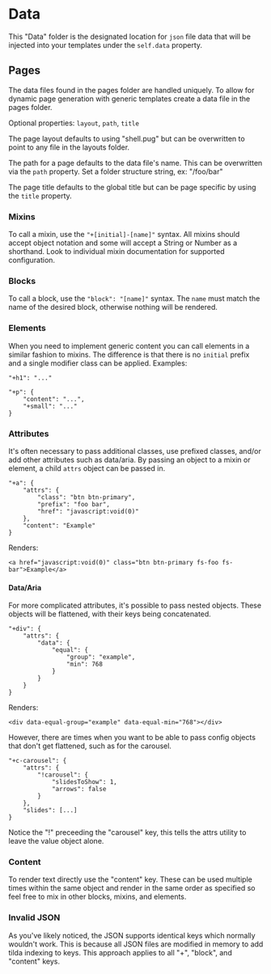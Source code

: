 # Data

This "Data" folder is the designated location for `json` file data
that will be injected into your templates under the `self.data` property.

## Pages

The data files found in the pages folder are handled uniquely. To allow for dynamic page generation with generic templates create a data file in the pages folder.

Optional properties: `layout`, `path`, `title`

The page layout defaults to using "shell.pug" but can be overwritten to point to any file in the layouts folder.

The path for a page defaults to the data file's name. This can be overwritten via the `path` property. Set a folder structure string, ex: "/foo/bar"

The page title defaults to the global title but can be page specific by using the `title` property.

### Mixins

To call a mixin, use the `"+[initial]-[name]"` syntax. All mixins should accept object notation and some will accept a String or Number as a shorthand. Look to individual mixin documentation for supported configuration. 

### Blocks

To call a block, use the `"block": "[name]"` syntax. The `name` must match the name of the desired block, otherwise nothing will be rendered.

### Elements

When you need to implement generic content you can call elements in a similar fashion to mixins. The difference is that there is no `initial` prefix and a single modifier class can be applied. Examples:

    "+h1": "..."

    "+p": {
		"content": "...",
		"+small": "..."
    }

### Attributes

It's often necessary to pass additional classes, use prefixed classes, and/or add other attributes such as data/aria. By passing an object to a mixin or element, a child `attrs` object can be passed in.

    "+a": {
		"attrs": {
			"class": "btn btn-primary",
			"prefix": "foo bar",
			"href": "javascript:void(0)"
		},
		"content": "Example"
	}

Renders:

    <a href="javascript:void(0)" class="btn btn-primary fs-foo fs-bar">Example</a>

#### Data/Aria

For more complicated attributes, it's possible to pass nested objects. These objects will be flattened, with their keys being concatenated.

    "+div": {
        "attrs": {
            "data": {
                "equal": {
                    "group": "example",
                    "min": 768
                }
            }
        }
    }

Renders:

    <div data-equal-group="example" data-equal-min="768"></div>

However, there are times when you want to be able to pass config objects that don't get flattened, such as for the carousel.

    "+c-carousel": {
        "attrs": {
            "!carousel": {
                "slidesToShow": 1,
                "arrows": false
            }
        },
        "slides": [...]
    }

Notice the "!" preceeding the "carousel" key, this tells the attrs utility to leave the value object alone.

### Content

To render text directly use the "content" key. These can be used multiple times within the same object and render in the same order as specified so feel free to mix in other blocks, mixins, and elements.

### Invalid JSON

As you've likely noticed, the JSON supports identical keys which normally wouldn't work. This is because all JSON files are modified in memory to add tilda indexing to keys. This approach applies to all "+", "block", and "content" keys.